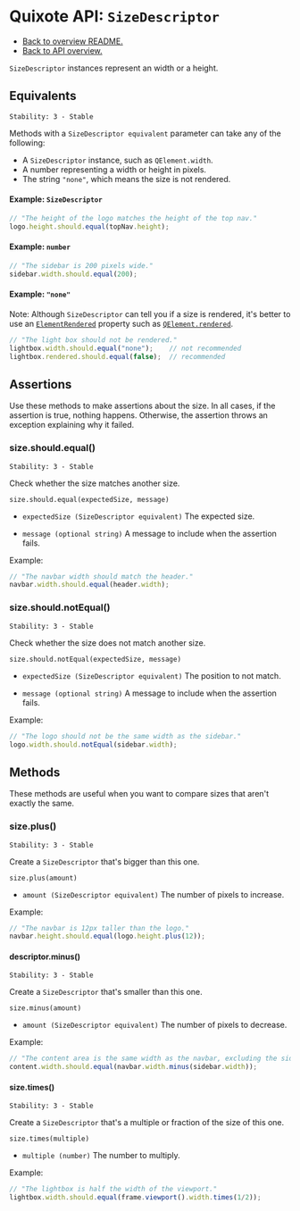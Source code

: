 # Quixote API: `SizeDescriptor`

* [Back to overview README.](../README.md)
* [Back to API overview.](api.md)

`SizeDescriptor` instances represent an width or a height.


## Equivalents

```
Stability: 3 - Stable
```

Methods with a `SizeDescriptor equivalent` parameter can take any of the following:

* A `SizeDescriptor` instance, such as `QElement.width`.
* A number representing a width or height in pixels.
* The string `"none"`, which means the size is not rendered.

#### Example: `SizeDescriptor`

```javascript
// "The height of the logo matches the height of the top nav."
logo.height.should.equal(topNav.height);
```

#### Example: `number`

```javascript
// "The sidebar is 200 pixels wide."
sidebar.width.should.equal(200);
```

#### Example: `"none"`

Note: Although `SizeDescriptor` can tell you if a size is rendered, it's better to use an [`ElementRendered`](ElementRendered.md) property such as [`QElement.rendered`](QElement.md#element-rendering).

```javascript
// "The light box should not be rendered."
lightbox.width.should.equal("none");    // not recommended
lightbox.rendered.should.equal(false);  // recommended
```


## Assertions

Use these methods to make assertions about the size. In all cases, if the assertion is true, nothing happens. Otherwise, the assertion throws an exception explaining why it failed.

### size.should.equal()

```
Stability: 3 - Stable
```

Check whether the size matches another size.

`size.should.equal(expectedSize, message)`

* `expectedSize (SizeDescriptor equivalent)` The expected size.

* `message (optional string)` A message to include when the assertion fails.

Example:

```javascript
// "The navbar width should match the header."
navbar.width.should.equal(header.width);
```


### size.should.notEqual()

```
Stability: 3 - Stable
```

Check whether the size does not match another size.

`size.should.notEqual(expectedSize, message)`

* `expectedSize (SizeDescriptor equivalent)` The position to not match.

* `message (optional string)` A message to include when the assertion fails.

Example:

```javascript
// "The logo should not be the same width as the sidebar."
logo.width.should.notEqual(sidebar.width);
```


## Methods

These methods are useful when you want to compare sizes that aren't exactly the same.


### size.plus()

```
Stability: 3 - Stable
```

Create a `SizeDescriptor` that's bigger than this one.

`size.plus(amount)`

* `amount (SizeDescriptor equivalent)` The number of pixels to increase.

Example:

```javascript
// "The navbar is 12px taller than the logo."
navbar.height.should.equal(logo.height.plus(12));
```


#### descriptor.minus()

```
Stability: 3 - Stable
```

Create a `SizeDescriptor` that's smaller than this one.

`size.minus(amount)`

* `amount (SizeDescriptor equivalent)` The number of pixels to decrease.

Example:

```javascript
// "The content area is the same width as the navbar, excluding the sidebar."
content.width.should.equal(navbar.width.minus(sidebar.width));
```


#### size.times()

```
Stability: 3 - Stable
```

Create a `SizeDescriptor` that's a multiple or fraction of the size of this one.

`size.times(multiple)`

* `multiple (number)` The number to multiply.

Example:

```javascript
// "The lightbox is half the width of the viewport."
lightbox.width.should.equal(frame.viewport().width.times(1/2));
```
